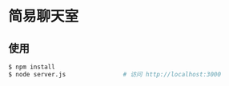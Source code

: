 # 简易聊天室

## 使用

```bash
$ npm install
$ node server.js                # 访问 http://localhost:3000
```